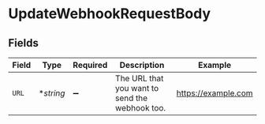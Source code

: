 # UpdateWebhookRequestBody


## Fields

| Field                                          | Type                                           | Required                                       | Description                                    | Example                                        |
| ---------------------------------------------- | ---------------------------------------------- | ---------------------------------------------- | ---------------------------------------------- | ---------------------------------------------- |
| `URL`                                          | **string*                                      | :heavy_minus_sign:                             | The URL that you want to send the webhook too. | https://example.com                            |